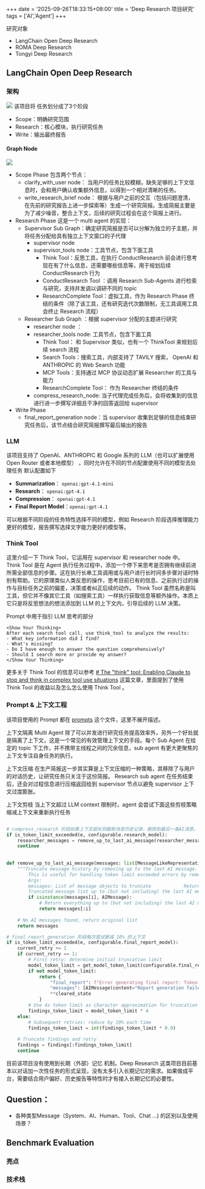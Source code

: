+++
date = '2025-09-26T18:33:15+08:00'
title = 'Deep Research 项目研究'
tags = ['AI','Agent']
+++

研究对象
- LangChain Open Deep Research
- ROMA Deep Research
- Tongyi Deep Research




## LangChain Open Deep Research
### 架构
![](https://private-user-images.githubusercontent.com/181020547/465824799-12a2371b-8be2-4219-9b48-90503eb43c69.png?jwt=eyJ0eXAiOiJKV1QiLCJhbGciOiJIUzI1NiJ9.eyJpc3MiOiJnaXRodWIuY29tIiwiYXVkIjoicmF3LmdpdGh1YnVzZXJjb250ZW50LmNvbSIsImtleSI6ImtleTUiLCJleHAiOjE3NTg5MDAwNTQsIm5iZiI6MTc1ODg5OTc1NCwicGF0aCI6Ii8xODEwMjA1NDcvNDY1ODI0Nzk5LTEyYTIzNzFiLThiZTItNDIxOS05YjQ4LTkwNTAzZWI0M2M2OS5wbmc_WC1BbXotQWxnb3JpdGhtPUFXUzQtSE1BQy1TSEEyNTYmWC1BbXotQ3JlZGVudGlhbD1BS0lBVkNPRFlMU0E1M1BRSzRaQSUyRjIwMjUwOTI2JTJGdXMtZWFzdC0xJTJGczMlMkZhd3M0X3JlcXVlc3QmWC1BbXotRGF0ZT0yMDI1MDkyNlQxNTE1NTRaJlgtQW16LUV4cGlyZXM9MzAwJlgtQW16LVNpZ25hdHVyZT1jMTVhYzMxNjhhMDZkMjBiMDFmYjYzMDZkZjIwNWY3ZDc1YjcwMTdiMjdhYzRlYjc4YjNjNzZlZTI4ZjExNWZkJlgtQW16LVNpZ25lZEhlYWRlcnM9aG9zdCJ9.qUjH08Vr3TVMgb9IQ3shRwn1wo42vkSFlRh-XftlurI)
该项目将 任务划分成了3个阶段
- Scope：明确研究范围
- Research：核心模块，执行研究任务
- Write：输出最终报告


#### Graph Node

![](https://private-user-images.githubusercontent.com/181020547/465825499-052f2ed3-c664-4a4f-8ec2-074349dcaa3f.png?jwt=eyJ0eXAiOiJKV1QiLCJhbGciOiJIUzI1NiJ9.eyJpc3MiOiJnaXRodWIuY29tIiwiYXVkIjoicmF3LmdpdGh1YnVzZXJjb250ZW50LmNvbSIsImtleSI6ImtleTUiLCJleHAiOjE3NTg5MDAwNTQsIm5iZiI6MTc1ODg5OTc1NCwicGF0aCI6Ii8xODEwMjA1NDcvNDY1ODI1NDk5LTA1MmYyZWQzLWM2NjQtNGE0Zi04ZWMyLTA3NDM0OWRjYWEzZi5wbmc_WC1BbXotQWxnb3JpdGhtPUFXUzQtSE1BQy1TSEEyNTYmWC1BbXotQ3JlZGVudGlhbD1BS0lBVkNPRFlMU0E1M1BRSzRaQSUyRjIwMjUwOTI2JTJGdXMtZWFzdC0xJTJGczMlMkZhd3M0X3JlcXVlc3QmWC1BbXotRGF0ZT0yMDI1MDkyNlQxNTE1NTRaJlgtQW16LUV4cGlyZXM9MzAwJlgtQW16LVNpZ25hdHVyZT1kNjI3NzAzYmZmYmU1NTE3ZTk0YWZmNzE2ZWMxMjM3ZjMzZTk0MzNhYjI1MjUxNGYxYzM3ZDI2MjNhNWJkNDg5JlgtQW16LVNpZ25lZEhlYWRlcnM9aG9zdCJ9.VQf8j72fItuFXrHpAryoFnGnUSpjlPZ67vfeC5V5xF0)

- Scope Phase 包含两个节点：
	- clarify_with_user node： 当用户的任务比较模糊，缺失足够的上下文信息时，会和用户确认收集额外信息，以得到一个相对清晰的任务。
	- write_research_brief node： 根据与用户之前的交互（包括问题澄清，在先前的研究报告上进一步探索等）生成一个研究简报。生成简报主要是为了减少噪音，整合上下文，后续的研究过程会在这个简报上进行。
- Research Phase 这是一个 multi agent 的实现：
	- Supervisor Sub Graph：确定研究简报是否可以分解为独立的子主题，并将任务分配给具有独立上下文窗口的子代理
		- supervisor node
		- supervisor_tools node：工具节点，包含下面工具
			- Think Tool：反思工具，在执行 ConductResearch 前会进行思考现在有了什么信息，还需要哪些信息等，用于规划后续 ConductResearch 行为
			- ConductResearch Tool ：调用 Research Sub-Agents  进行检索与研究，支持并发调以调研不同的 topic
			- ResearchComplete Tool：虚拟工具，作为 Research Phase 终结的条件（除了该工具，还有研究迭代次数限制，无工具调用工具会终止 Research 流程）
	- Researcher Sub Graph ：根据 supervisor 分配的主题进行研究
		- researcher node ：
		- researcher_tools node: 工具节点，包含下面工具
			- Think Tool： 和 Supervisor 类似，也有一个 ThinkTool 来规划后续 search 流程
			- Search Tools：搜索工具，内部支持了 TAVILY 搜索， OpenAI 和ANTHROPIC 的 Web Search 功能
			- MCP Tools：支持通过 MCP 协议动态扩展 Researcher 的工具与能力
			- ResearchComplete Tool： 作为 Researcher  终结的条件
		- compress_research_node:  当子代理完成任务后，会将收集到的信息进行进一步撰写详细且干净的回答返回给 supervisor
- Write Phase 
	- final_report_generation node：当 supervisor 收集到足够的信息结束研究任务后，该节点结合研究简报撰写最后输出的报告


### LLM

该项目支持了 OpenAI、ANTHROPIC  和 Google 系列的 LLM（也可以扩展使用 Open Router 或者本地模型） ，同时允许在不同的节点配置使用不同的模型去处理任务
默认配置如下
- **Summarization**： `openai:gpt-4.1-mini`
- **Research**： `openai:gpt-4.1`
- **Compression**： `openai:gpt-4.1`
- **Final Report Model**：`openai:gpt-4.1`

可以根据不同阶段的任务特性选择不同的模型，例如 Research 阶段选择推理能力更好的模型，报告撰写选择文字能力更好的模型等。

### Think Tool

这里介绍一下 Think Tool，它运用在 supervisor 和 researcher node 中。
Think Tool 是在 Agent 执行任务过程中，添加一个停下来思考是否拥有继续前进所需全部信息的步骤。这在执行长串工具调用或与用户进行长时间多步骤对话时特别有帮助。它的原理类似人类反思的操作，思考目前已有的信息、之前执行过的操作与目标任务之前的偏差，决策或者纠正后续的动作。
Think Tool  虽然名称是叫工具，但它并不像其它工具（如搜索工具）一样执行获取信息等额外操作。本质上它只是将反思想法的想法添加到 LLM 的上下文内，引导后续的 LLM 决策。


Prompt 中用于指引 LLM 思考的部分
```
<Show Your Thinking>
After each search tool call, use think_tool to analyze the results:
- What key information did I find?
- What's missing?
- Do I have enough to answer the question comprehensively?
- Should I search more or provide my answer?
</Show Your Thinking>
```


更多关于  Think Tool 的信息可以参考 [# The "think" tool: Enabling Claude to stop and think in complex tool use situations](https://www.anthropic.com/engineering/claude-think-tool) 这篇文章，里面提到了使用  Think Tool  的收益以及怎么怎么使用 Think Tool 。

###  Prompt & 上下文工程
该项目使用的 Prompt 都在 [prompts](https://github.com/langchain-ai/open_deep_research/blob/main/src/open_deep_research/prompts.py) 这个文件，这里不展开描述。



 上下文隔离
 Multi Agent 除了可以并发进行研究任务提高效率外，另外一个好处就是隔离了上下文，这是一个常见的有效管理上下文的手段。每个 Sub Agent 在给定的 topic 下工作，并不携带主线程之间的冗余信息，sub agent 有更大更聚焦的上下文专注自身任务的执行。

上下文压缩
在生产简报这一步其实算是上下文压缩的一种策略，其移除了与用户的对话历史，让研究任务只关注于这份简报。
Research sub agent 在任务结束后，还会对过程信息进行压缩返回给到 supervisor 节点以避免  supervisor 上下文过度膨胀。

上下文剪枝
当上下文超过 LLM context 限制时，agent 会尝试下面这些剪枝策略缩减上下文来重新执行任务
```python

# compress_research 阶段如果上下文超长则截断消息历史记录，删除到最后一条AI消息。
if is_token_limit_exceeded(e, configurable.research_model):  
    researcher_messages = remove_up_to_last_ai_message(researcher_messages)  
    continue
    
    
def remove_up_to_last_ai_message(messages: list[MessageLikeRepresentation]) -> list[MessageLikeRepresentation]:  
    """Truncate message history by removing up to the last AI message.  
        This is useful for handling token limit exceeded errors by removing recent context.  
        Args:  
        messages: List of message objects to truncate            Returns:  
        Truncated message list up to (but not including) the last AI message    """    # Search backwards through messages to find the last AI message    for i in range(len(messages) - 1, -1, -1):  
        if isinstance(messages[i], AIMessage):  
            # Return everything up to (but not including) the last AI message  
            return messages[:i]  
      
    # No AI messages found, return original list  
    return messages
```

```python
# final_report_generation 阶段每次尝试删减 10% 的上下文
if is_token_limit_exceeded(e, configurable.final_report_model):  
    current_retry += 1  
    if current_retry == 1:  
        # First retry: determine initial truncation limit  
        model_token_limit = get_model_token_limit(configurable.final_report_model)  
        if not model_token_limit:  
            return {  
                "final_report": f"Error generating final report: Token limit exceeded, however, we could not determine the model's maximum context length. Please update the model map in deep_researcher/utils.py with this information. {e}",  
                "messages": [AIMessage(content="Report generation failed due to token limits")],  
                **cleared_state  
            }  
        # Use 4x token limit as character approximation for truncation  
        findings_token_limit = model_token_limit * 4  
    else:  
        # Subsequent retries: reduce by 10% each time  
        findings_token_limit = int(findings_token_limit * 0.9)  
      
    # Truncate findings and retry  
    findings = findings[:findings_token_limit]  
    continue
```

 
目前该项目没有使用到长期（外部）记忆 机制。Deep Research 这类项目目前基本以对话加一次性任务的形式呈现，没有太多引入长期记忆的需求。如果做成平台，需要结合用户偏好、历史报告等特性时才有接入长期记忆的必要性。



## Question：
- 各种类型Message（System、AI、Human、Tool、Chat ...) 的区别以及使用场景？


## Benchmark Evaluation
### 亮点



### 技术栈










